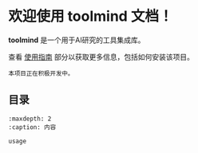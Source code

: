 # 欢迎使用 toolmind 文档！

**toolmind** 是一个用于AI研究的工具集成库。

查看 [使用指南](usage.md) 部分以获取更多信息，包括如何安装该项目。

```{note}
本项目正在积极开发中。
```

## 目录

```{toctree}
:maxdepth: 2
:caption: 内容

usage
``` 